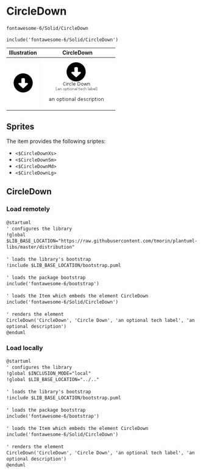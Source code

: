 # CircleDown


```text
fontawesome-6/Solid/CircleDown
```

```text
include('fontawesome-6/Solid/CircleDown')
```



| Illustration | CircleDown |
| :---: | :---: |
| ![illustration for Illustration](../../fontawesome-6/Solid/CircleDown.png) | ![illustration for CircleDown](../../fontawesome-6/Solid/CircleDown.Local.png) |



## Sprites
The item provides the following sriptes:

- `<$CircleDownXs>`
- `<$CircleDownSm>`
- `<$CircleDownMd>`
- `<$CircleDownLg>`





## CircleDown

### Load remotely
```plantuml
@startuml
' configures the library
!global $LIB_BASE_LOCATION="https://raw.githubusercontent.com/tmorin/plantuml-libs/master/distribution"

' loads the library's bootstrap
!include $LIB_BASE_LOCATION/bootstrap.puml

' loads the package bootstrap
include('fontawesome-6/bootstrap')

' loads the Item which embeds the element CircleDown
include('fontawesome-6/Solid/CircleDown')

' renders the element
CircleDown('CircleDown', 'Circle Down', 'an optional tech label', 'an optional description')
@enduml
```

### Load locally
```plantuml
@startuml
' configures the library
!global $INCLUSION_MODE="local"
!global $LIB_BASE_LOCATION="../.."

' loads the library's bootstrap
!include $LIB_BASE_LOCATION/bootstrap.puml

' loads the package bootstrap
include('fontawesome-6/bootstrap')

' loads the Item which embeds the element CircleDown
include('fontawesome-6/Solid/CircleDown')

' renders the element
CircleDown('CircleDown', 'Circle Down', 'an optional tech label', 'an optional description')
@enduml
```

